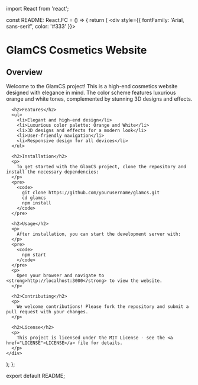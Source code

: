 import React from 'react';

const README: React.FC = () => {
  return (
    <div style={{ fontFamily: 'Arial, sans-serif', color: '#333' }}>
      <h1>GlamCS Cosmetics Website</h1>
      <h2>Overview</h2>
      <p>
        Welcome to the GlamCS project! This is a high-end cosmetics website designed with elegance in mind.
        The color scheme features luxurious orange and white tones, complemented by stunning 3D designs and effects.
      </p>
      
      <h2>Features</h2>
      <ul>
        <li>Elegant and high-end design</li>
        <li>Luxurious color palette: Orange and White</li>
        <li>3D designs and effects for a modern look</li>
        <li>User-friendly navigation</li>
        <li>Responsive design for all devices</li>
      </ul>

      <h2>Installation</h2>
      <p>
        To get started with the GlamCS project, clone the repository and install the necessary dependencies:
      </p>
      <pre>
        <code>
          git clone https://github.com/yourusername/glamcs.git
          cd glamcs
          npm install
        </code>
      </pre>

      <h2>Usage</h2>
      <p>
        After installation, you can start the development server with:
      </p>
      <pre>
        <code>
          npm start
        </code>
      </pre>
      <p>
        Open your browser and navigate to <strong>http://localhost:3000</strong> to view the website.
      </p>

      <h2>Contributing</h2>
      <p>
        We welcome contributions! Please fork the repository and submit a pull request with your changes.
      </p>

      <h2>License</h2>
      <p>
        This project is licensed under the MIT License - see the <a href="LICENSE">LICENSE</a> file for details.
      </p>
    </div>
  );
};

export default README;